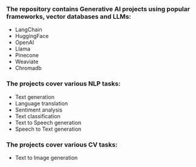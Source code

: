 ### The repository contains Generative AI projects using popular frameworks, vector databases and LLMs:
* LangChain
* HuggingFace
* OpenAI
* Llama
* Pinecone
* Weaviate
* Chromadb

### The projects cover various NLP tasks:
* Text generation
* Language translation
* Sentiment analysis
* Text classification
* Text to Speech generation
* Speech to Text generation

### The projects cover various CV tasks:
* Text to Image generation

